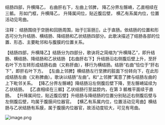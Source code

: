 结肠四部，升横降乙，
右曲肝右下，左曲上邻脾，
降乙分界左髂嵴，乙直相续在三骶。
形如门框，升横降乙，
升降属间位，贴近腹后壁，
横乙有系属内位，位置活动见弯曲。

注释：
结肠围绕于空肠和回肠周围，始于[[盲肠]]，止于直肠。依结肠的位置和形态可分为升结肠、横结肠、降结肠和乙状结肠四部分。此歌决描述了结肠各部的位置、形态、主要毗邻和与腹膜的位置关系。

【结肠四部，升横降乙】结肠分为四部分，歌诀将之简缩为“升横降乙”，即升结肠、横结肠、降结肠和乙状结肠
【右曲肝右下】升结肠沿右侧腹后壁上升，至肝右叶下方左转形成结肠右曲（又称肝曲），移行为横结肠。结肠“右曲”恰位于“肝右下”，即肝右叶下方。
【左曲上邻脾】横结肠左行至脾的脏面下份转向下，在此形成结肠左曲（又称脾曲）。歌诀以结肠“左曲”。和“上邻脾”寓意了脾与结肠左曲的上下毗邻关系。
【降乙分界左髂嵴】降结肠沿左侧腹后壁下降，至左髂嵴延续为乙状结肠。
【乙直相续在三骶】乙状结肠行至盆腔内，在第 3 骶椎平面续于直肠。
【升降属间位，贴近腹后壁】升结肠与降结肠的位置分别贴近右侧腹后壁与左侧腹后壁，均属于腹膜间位器官。
【横乙有系属内位，位置活动见弯曲】横结肠与乙状结肠有系膜，属于腹膜内位器官，故活动度较大，可见有弯曲。

![image.png](https://picgo18719498306.oss-cn-guangzhou.aliyuncs.com/20250808141432137.png)
